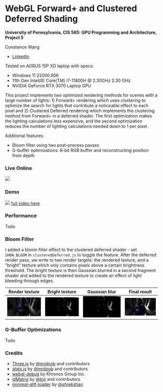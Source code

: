 WebGL Forward+ and Clustered Deferred Shading
======================

**University of Pennsylvania, CIS 565: GPU Programming and Architecture, Project 5**

Constance Wang
  * [LinkedIn](https://www.linkedin.com/in/conswang/)

Tested on AORUS 15P XD laptop with specs:  
- Windows 11 22000.856  
- 11th Gen Intel(R) Core(TM) i7-11800H @ 2.30GHz 2.30 GHz  
- NVIDIA GeForce RTX 3070 Laptop GPU

This project implements two optimized rendering methods for scenes with a large number of lights: 1) Forward+ rendering which uses clustering to optimize the search for lights that contribute a noticeable effect to each pixel and 2) Clustered Deferred rendering which implements the clustering method from Forward+ in a deferred shader. The first optimization makes the lighting calculations less expensive, and the second optimization reduces the number of lighting calculations needed down to 1 per pixel.

Additional features:
- Bloom filter using two post-process passes
- G-buffer optimizations: 8-bit RGB buffer and reconstructing position from depth

### Live Online

[![](img/thumb.png)](http://TODO.github.io/Project5-WebGL-Forward-Plus-and-Clustered-Deferred)

### Demo
![](images/bloom.gif)
[full video here](images/sponza-bloom.mp4)

### Performance
Todo

### Bloom Filter
I added a bloom filter effect to the clustered deferred shader - set `SHOW_BLOOM` in `clusteredDeferred.js` to toggle the feature. After the deferred render pass, we write to two render targets: the rendered texture, and a "bright" texture which only contains pixels above a certain brightness threshold. The bright texture is then Gaussian blurred in a second fragment shader and added to the rendered texture to create an effect of light bleeding through edges.

| Render texture | Bright texture | Gaussian blur | Final result |
| --- | ----| --- | --- |
|![](images/bloom-render.png) | ![](images/bloom-bright.png) | ![](images/bloom-blur.png) | ![](images/bloom-result.png) |

### G-Buffer Optimizations
Todo

### Credits

* [Three.js](https://github.com/mrdoob/three.js) by [@mrdoob](https://github.com/mrdoob) and contributors
* [stats.js](https://github.com/mrdoob/stats.js) by [@mrdoob](https://github.com/mrdoob) and contributors
* [webgl-debug](https://github.com/KhronosGroup/WebGLDeveloperTools) by Khronos Group Inc.
* [glMatrix](https://github.com/toji/gl-matrix) by [@toji](https://github.com/toji) and contributors
* [minimal-gltf-loader](https://github.com/shrekshao/minimal-gltf-loader) by [@shrekshao](https://github.com/shrekshao)
